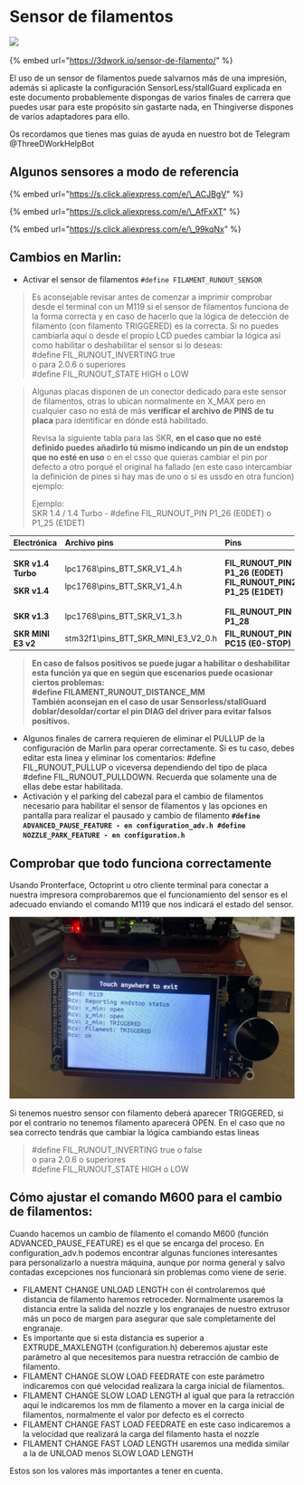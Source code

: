 # Sensor de filamentos

![](https://lh3.googleusercontent.com/rsgUdGYSo92gzCE-gvaKe0uAfB7fogEPZNoI11ZOv9USIngT57U2nIQx0SpkBZOciT3ErnSHfNqbvXAMaszOHTWUCeGHTR2Rlo5nmpLz28tVL49mSqs69YYVxqj8_V5KyYM73zUO)

{% embed url="https://3dwork.io/sensor-de-filamento/" %}

El uso de un sensor de filamentos puede salvarnos más de una impresión, además si aplicaste la configuración SensorLess/stallGuard explicada en este documento probablemente dispongas de varios finales de carrera que puedes usar para este propósito sin gastarte nada, en Thingiverse dispones de varios adaptadores para ello.

Os recordamos que tienes mas guias de ayuda en nuestro bot de Telegram @ThreeDWorkHelpBot

## Algunos sensores a modo de referencia

{% embed url="https://s.click.aliexpress.com/e/\_ACJBgV" %}

{% embed url="https://s.click.aliexpress.com/e/\_AfFxXT" %}

{% embed url="https://s.click.aliexpress.com/e/\_99kqNx" %}



## **Cambios en Marlin:**

* Activar el sensor de filamentos `#define FILAMENT_RUNOUT_SENSOR`

> Es aconsejable revisar antes de comenzar a imprimir comprobar desde el terminal con un M119 si el sensor de filamentos funciona de la forma correcta y en caso de hacerlo que la lógica de detección de filamento \(con filamento TRIGGERED\) es la correcta. Si no puedes cambiarla aquí o desde el propio LCD puedes cambiar la lógica así como habilitar o deshabilitar el sensor si lo deseas:  
> \#define FIL\_RUNOUT\_INVERTING true  
> o para 2.0.6 o superiores  
> \#define FIL\_RUNOUT\_STATE HIGH o LOW

> Algunas placas disponen de un conector dedicado para este sensor de filamentos, otras lo ubican normalmente en X\_MAX pero en cualquier caso no está de más **verificar el archivo de PINS de tu placa** para identificar en dónde está habilitado.  
>   
> Revisa la siguiente tabla para las SKR, **en el caso que no esté definido puedes añadirlo tú mismo indicando un pin de un endstop que no esté en uso** o en el csso que quieras cambiar el pin por defecto a otro porqué el original ha fallado \(en este caso intercambiar la definición de pines si hay mas de uno o si es ussdo en otra funcion\) ejemplo:  
>   
> Ejemplo:  
> SKR 1.4 / 1.4 Turbo - \#define FIL\_RUNOUT\_PIN P1\_26 \(E0DET\) o P1\_25 \(E1DET\)

<table>
  <thead>
    <tr>
      <th style="text-align:left">Electr&#xF3;nica</th>
      <th style="text-align:left">Archivo pins</th>
      <th style="text-align:left">Pins</th>
    </tr>
  </thead>
  <tbody>
    <tr>
      <td style="text-align:left">
        <p><b>SKR v1.4 Turbo</b>
        </p>
        <p><b>SKR v1.4</b>
        </p>
      </td>
      <td style="text-align:left">
        <p>lpc1768\pins_BTT_SKR_V1_4.h</p>
        <p>lpc1768\pins_BTT_SKR_V1_4.h</p>
      </td>
      <td style="text-align:left"><b>FIL_RUNOUT_PIN P1_26 (E0DET)<br />FIL_RUNOUT_PIN2 P1_25 (E1DET)</b>
      </td>
    </tr>
    <tr>
      <td style="text-align:left"><b>SKR v1.3</b>
      </td>
      <td style="text-align:left">lpc1768\pins_BTT_SKR_V1_3.h</td>
      <td style="text-align:left"><b>FIL_RUNOUT_PIN P1_28</b>
      </td>
    </tr>
    <tr>
      <td style="text-align:left"><b>SKR MINI E3 v2</b>
      </td>
      <td style="text-align:left">stm32f1\pins_BTT_SKR_MINI_E3_V2_0.h</td>
      <td style="text-align:left"><b>FIL_RUNOUT_PIN PC15 (E0-STOP)</b>
      </td>
    </tr>
  </tbody>
</table>

> **En caso de falsos positivos se puede jugar a habilitar o deshabilitar esta función ya que en según que escenarios puede ocasionar ciertos problemas:  
> \#define FILAMENT\_RUNOUT\_DISTANCE\_MM**  
> **También aconsejan en el caso de usar Sensorless/stallGuard doblar/desoldar/cortar el pin DIAG del driver para evitar falsos positivos.**

* Algunos finales de carrera requieren de eliminar el PULLUP de la configuración de Marlin para operar correctamente. Si es tu caso, debes editar esta linea y eliminar los comentarios: \#define FIL\_RUNOUT\_PULLUP o viceversa dependiendo del tipo de placa \#define FIL\_RUNOUT\_PULLDOWN. Recuerda que solamente una de ellas debe estar habilitada.
* Activación y el parking del cabezal para el cambio de filamentos necesario para habilitar el sensor de filamentos y las opciones en pantalla para realizar el pausado y cambio de filamento **`#define ADVANCED_PAUSE_FEATURE - en configuration_adv.h #define NOZZLE_PARK_FEATURE - en configuration.h`**

## Comprobar que todo funciona correctamente

Usando Pronterface, Octoprint u otro cliente terminal para conectar a nuestra impresora comprobaremos que el funcionamiento del sensor es el adecuado enviando el comando M119 que nos indicará el estado del sensor.

![](../../../.gitbook/assets/image%20%2861%29.png)

Si tenemos nuestro sensor con filamento deberá aparecer TRIGGERED, si por el contrario no tenemos filamento aparecerá OPEN. En el caso que no sea correcto tendrás que cambiar la lógica cambiando estas lineas

> \#define FIL\_RUNOUT\_INVERTING true o false  
> o para 2.0.6 o superiores  
> \#define FIL\_RUNOUT\_STATE HIGH o LOW

## **Cómo ajustar el comando M600 para el cambio de filamentos:**

Cuando hacemos un cambio de filamento el comando M600 \(función ADVANCED\_PAUSE\_FEATURE\) es el que se encarga del proceso. En configuration\_adv.h podemos encontrar algunas funciones interesantes para personalizarlo a nuestra máquina, aunque por norma general y salvo contadas excepciones nos funcionará sin problemas como viene de serie.

* FILAMENT CHANGE UNLOAD LENGTH con él controlaremos qué distancia de filamento haremos retroceder. Normalmente usaremos la distancia entre la salida del nozzle y los engranajes de nuestro extrusor más un poco de margen para asegurar que sale completamente del engranaje.
* Es importante que si esta distancia es superior a EXTRUDE\_MAXLENGTH \(configuration.h\) deberemos ajustar este parámetro al que necesitemos para nuestra retracción de cambio de filamento.
* FILAMENT CHANGE SLOW LOAD FEEDRATE con este parámetro indicaremos con qué velocidad realizara la carga inicial de filamentos.
* FILAMENT CHANGE SLOW LOAD LENGTH al igual que para la retracción aquí le indicaremos los mm de filamento a mover en la carga inicial de filamentos, normalmente el valor por defecto es el correcto
* FILAMENT CHANGE FAST LOAD FEEDRATE en este caso indicaremos a la velocidad que realizará la carga del filamento hasta el nozzle
* FILAMENT CHANGE FAST LOAD LENGTH usaremos una medida similar a la de UNLOAD menos SLOW LOAD LENGTH

Estos son los valores más importantes a tener en cuenta.

